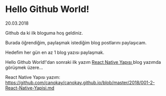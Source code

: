 # Hello Github World!

20.03.2018

Github da ki ilk bloguma hoş geldiniz.

Burada öğrendiğim, paylaşmak istediğim blog postlarını paylaşıcam.

Hedefim her gün en az 1 blog yazısı paylaşmak. 

Hello Github World!'dan sonraki ilk yazım <a href="https://github.com/canokay/canokay.github.io/blob/master/2018/001-2-React-Native-Yapisi.md"> React Native Yapısı </a> blog yazımda görüşmek üzere...

React Native Yapısı yazım: https://github.com/canokay/canokay.github.io/blob/master/2018/001-2-React-Native-Yapisi.md
